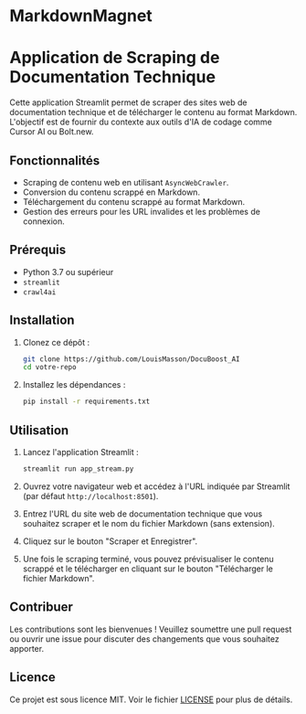 # MarkdownMagnet

# Application de Scraping de Documentation Technique

Cette application Streamlit permet de scraper des sites web de documentation technique et de télécharger le contenu au format Markdown. L'objectif est de fournir du contexte aux outils d'IA de codage comme Cursor AI ou Bolt.new.

## Fonctionnalités

- Scraping de contenu web en utilisant `AsyncWebCrawler`.
- Conversion du contenu scrappé en Markdown.
- Téléchargement du contenu scrappé au format Markdown.
- Gestion des erreurs pour les URL invalides et les problèmes de connexion.

## Prérequis

- Python 3.7 ou supérieur
- `streamlit`
- `crawl4ai`

## Installation

1. Clonez ce dépôt :
    ```bash
    git clone https://github.com/LouisMasson/DocuBoost_AI
    cd votre-repo
    ```

2. Installez les dépendances :
    ```bash
    pip install -r requirements.txt
    ```

## Utilisation

1. Lancez l'application Streamlit :
    ```bash
    streamlit run app_stream.py
    ```

2. Ouvrez votre navigateur web et accédez à l'URL indiquée par Streamlit (par défaut `http://localhost:8501`).

3. Entrez l'URL du site web de documentation technique que vous souhaitez scraper et le nom du fichier Markdown (sans extension).

4. Cliquez sur le bouton "Scraper et Enregistrer".

5. Une fois le scraping terminé, vous pouvez prévisualiser le contenu scrappé et le télécharger en cliquant sur le bouton "Télécharger le fichier Markdown".

## Contribuer

Les contributions sont les bienvenues ! Veuillez soumettre une pull request ou ouvrir une issue pour discuter des changements que vous souhaitez apporter.

## Licence

Ce projet est sous licence MIT. Voir le fichier [LICENSE](LICENSE) pour plus de détails.